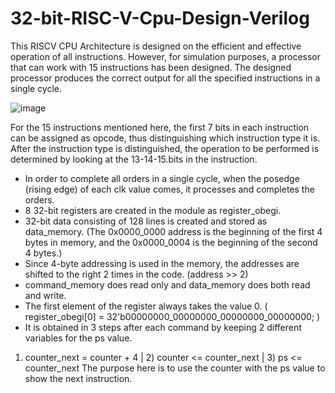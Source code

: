 # 32-bit-RISC-V-Cpu-Design-Verilog
This RISCV CPU Architecture is designed on the efficient and effective operation of all instructions. However, for simulation purposes, a processor that can work with 15 instructions has been designed. The designed processor produces the correct output for all the specified instructions in a single cycle.

![image](https://user-images.githubusercontent.com/70805475/226185845-bdee06cd-6592-4560-81c8-2c1cc6e9d722.png)

For the 15 instructions mentioned here, the first 7 bits in each instruction can be assigned as opcode, thus distinguishing which instruction type it is. After the instruction type is distinguished, the operation to be performed is determined by looking at the 13-14-15.bits in the instruction.

- In order to complete all orders in a single cycle, when the posedge (rising edge) of each clk value comes, it processes and completes the orders.
- 8 32-bit registers are created in the module as register_obegi.
- 32-bit data consisting of 128 lines is created and stored as data_memory. (The 0x0000_0000 address is the beginning of the first 4 bytes in memory, and the 0x0000_0004 is the beginning of the second 4 bytes.)
- Since 4-byte addressing is used in the memory, the addresses are shifted to the right 2 times in the code. (address >> 2)
- command_memory does read only and data_memory does both read and write.
- The first element of the register always takes the value 0.
( register_obegi[0] = 32'b00000000_00000000_00000000_00000000; )
- It is obtained in 3 steps after each command by keeping 2 different variables for the ps value.
1) counter_next = counter + 4 | 2) counter <= counter_next | 3) ps <= counter_next
The purpose here is to use the counter with the ps value to show the next instruction.
